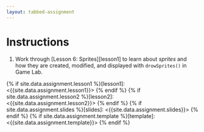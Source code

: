 ```yaml
---
layout: tabbed-assignment
---
```


# Instructions

1. Work through [Lesson 6: Sprites][lesson1] to learn about *sprites* and how they are created, modified, and displayed with `drowSprites()` in Game Lab.

<!-- Don't edit links here, change them in _data/assignment.yml instead. -->

{% if site.data.assignment.lesson1  %}[lesson1]: <{{site.data.assignment.lesson1}}>   {% endif %}
{% if site.data.assignment.lesson2  %}[lesson2]: <{{site.data.assignment.lesson2}}>   {% endif %}
{% if site.data.assignment.slides   %}[slides]:   <{{site.data.assignment.slides}}>   {% endif %}
{% if site.data.assignment.template %}[template]: <{{site.data.assignment.template}}> {% endif %}
